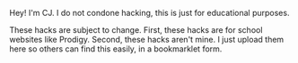 Hey! I'm CJ. I do not condone hacking, this is just for educational purposes.

These hacks are subject to change. First, these hacks are for school websites like Prodigy. Second, these hacks aren't mine.
I just upload them here so others can find this easily, in a bookmarklet form.
